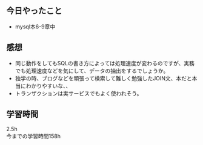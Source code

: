 ## 今日やったこと
- mysql本6-9章中

## 感想
- 同じ動作をしてもSQLの書き方によっては処理速度が変わるのですが、実務でも処理速度などを気にして、データの抽出をするでしょうか。
- 独学の時、ブログなどを頑張って検索して難しく勉強したJOIN文、本だと本当にわかりやすいな、、
- トランザクションは実サービスでもよく使われそう。

## 学習時間
2.5h  
今までの学習時間158h

